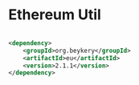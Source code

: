 # Ethereum Util

```xml

<dependency>
    <groupId>org.beykery</groupId>
    <artifactId>eu</artifactId>
    <version>2.1.1</version>
</dependency>
```
